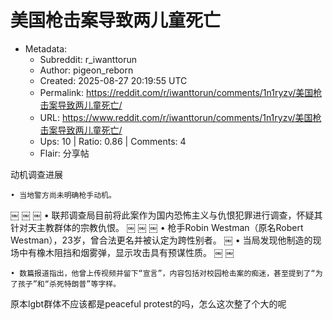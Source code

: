 # 美国枪击案导致两儿童死亡

- Metadata:
  - Subreddit: r_iwanttorun
  - Author: pigeon_reborn
  - Created: 2025-08-27 20:19:55 UTC
  - Permalink: https://reddit.com/r/iwanttorun/comments/1n1ryzv/美国枪击案导致两儿童死亡/
  - URL: https://www.reddit.com/r/iwanttorun/comments/1n1ryzv/美国枪击案导致两儿童死亡/
  - Ups: 10 | Ratio: 0.86 | Comments: 4
  - Flair: 分享帖


动机调查进展

    • 当地警方尚未明确枪手动机。 

￼ ￼ ￼ •
联邦调查局目前将此案作为国内恐怖主义与仇恨犯罪进行调查，怀疑其针对天主教群体的宗教仇恨。
￼ ￼ ￼ • 枪手Robin Westman（原名Robert
Westman），23岁，曾合法更名并被认定为跨性别者。 ￼ •
当局发现他制造的现场中有橡木阻挡和烟雾弹，显示攻击具有预谋性质。 ￼ ￼

    • 数篇报道指出，他曾上传视频并留下“宣言”，内容包括对校园枪击案的痴迷，甚至提到了“为了孩子”和“杀死特朗普”等字样。 ￼

原本lgbt群体不应该都是peaceful protest的吗，怎么这次整了个大的呢

